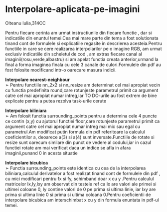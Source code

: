 # Interpolare-aplicata-pe-imagini
Olteanu Iulia,314CC

  Pentru fiecare cerinta am urmat instructiunile din fiecare functie , dar si indicatiile din enuntul temei.Cea mai mare parte din tema a fost solutionata tinand cont de formulele si explicatiile regasite in descrierea acesteia.Pentru functiile in care se cere realizarea interpolarilor pe o imagine RGB, am urmat exclusiv indicatiile din scheletul de cod , am extras fiecare canal al imaginii(rosu,verde,albastru) si am apelat functia 
creata anterior,urmand la final a forma imaginea finala cu cele 3 canale de culori.Formulele din pdf au fost folosite modificand intr-o oarecare masura indicii.

**Interpolare nearest-neighbour**
\
➢ Pentru functiile nn_2x2 si nn_resize am determinat cel mai apropiat vecin cu functia predefinita round,care rotunjeste parametrul primit ca argument catre cel mai apropiat numar intreg,iar TO DO-urile au fost extrem de bine explicate pentru a putea rezolva task-urile cerute

**Interpolare biliniara**
\
➢ Am folosit functia surrounding_points pentru a determina cele 4 puncte ce contin (x,y) cu ajutorul functiei floor,care rotunjeste parametrul primit ca argument catre cel mai apropiat numar intreg mai mic sau egal cu parametrul.Am modificat putin formula din pdf referitoare la calculul coeficientilor a, deoarece a(3) si a(4) sunt inversate.Functiile de rotate si resize sunt oarecum similare din punct de vedere al codului,iar in cazul functiei rotate am mai verificat daca un indice se afla in afara imaginii,punand 0 in acesta situatie

**Interpolare bicubica**
\
➢ Functia surrounding_points este identica cu cea de la interpolarea biliniara,calculul derivatelor a fost realizat tinand cont de formulele din pdf , cu mici modificari pentru fx si fy, schimband doar x cu y .Pentru calculul matricelor Ix,Iy,Ixy am observat din testele ref ca Ix are valori ale primei si ultimei coloane 0, Iy contine valori de 0 pe  prima si ultima linie, iar Ixy are prima si ultima linie 0 si prima si ultima coloana 0.Pentru coeficientii de interpolare bicubica am interschimbat x cu y din formula enuntata in pdf-ul temei.

